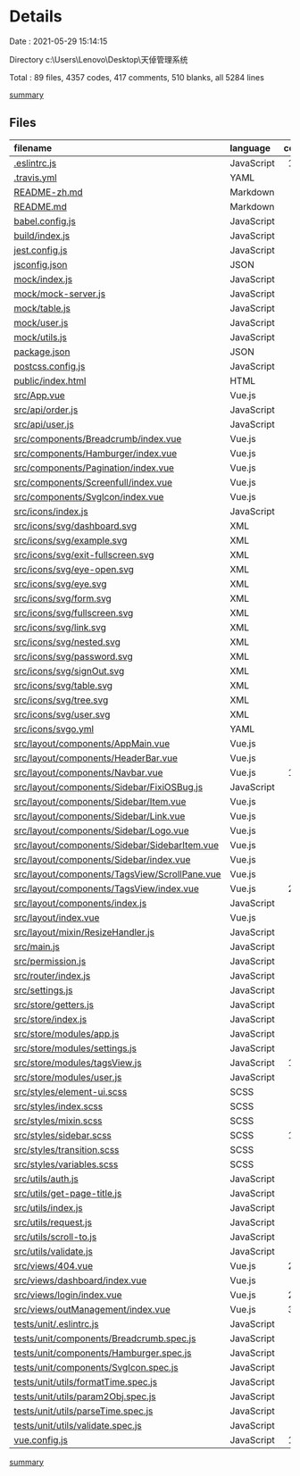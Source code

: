 # Details

Date : 2021-05-29 15:14:15

Directory c:\Users\Lenovo\Desktop\天倬管理系统

Total : 89 files,  4357 codes, 417 comments, 510 blanks, all 5284 lines

[summary](results.md)

## Files
| filename | language | code | comment | blank | total |
| :--- | :--- | ---: | ---: | ---: | ---: |
| [.eslintrc.js](/.eslintrc.js) | JavaScript | 195 | 2 | 2 | 199 |
| [.travis.yml](/.travis.yml) | YAML | 5 | 0 | 1 | 6 |
| [README-zh.md](/README-zh.md) | Markdown | 63 | 0 | 40 | 103 |
| [README.md](/README.md) | Markdown | 54 | 0 | 37 | 91 |
| [babel.config.js](/babel.config.js) | JavaScript | 10 | 4 | 1 | 15 |
| [build/index.js](/build/index.js) | JavaScript | 28 | 0 | 8 | 36 |
| [jest.config.js](/jest.config.js) | JavaScript | 22 | 2 | 1 | 25 |
| [jsconfig.json](/jsconfig.json) | JSON | 5 | 5 | 0 | 10 |
| [mock/index.js](/mock/index.js) | JavaScript | 43 | 6 | 9 | 58 |
| [mock/mock-server.js](/mock/mock-server.js) | JavaScript | 65 | 6 | 11 | 82 |
| [mock/table.js](/mock/table.js) | JavaScript | 27 | 0 | 3 | 30 |
| [mock/user.js](/mock/user.js) | JavaScript | 44 | 31 | 10 | 85 |
| [mock/utils.js](/mock/utils.js) | JavaScript | 20 | 4 | 2 | 26 |
| [package.json](/package.json) | JSON | 63 | 0 | 1 | 64 |
| [postcss.config.js](/postcss.config.js) | JavaScript | 5 | 2 | 2 | 9 |
| [public/index.html](/public/index.html) | HTML | 16 | 1 | 1 | 18 |
| [src/App.vue](/src/App.vue) | Vue.js | 10 | 0 | 2 | 12 |
| [src/api/order.js](/src/api/order.js) | JavaScript | 99 | 4 | 1 | 104 |
| [src/api/user.js](/src/api/user.js) | JavaScript | 25 | 1 | 3 | 29 |
| [src/components/Breadcrumb/index.vue](/src/components/Breadcrumb/index.vue) | Vue.js | 70 | 2 | 7 | 79 |
| [src/components/Hamburger/index.vue](/src/components/Hamburger/index.vue) | Vue.js | 41 | 0 | 4 | 45 |
| [src/components/Pagination/index.vue](/src/components/Pagination/index.vue) | Vue.js | 98 | 0 | 4 | 102 |
| [src/components/Screenfull/index.vue](/src/components/Screenfull/index.vue) | Vue.js | 60 | 0 | 4 | 64 |
| [src/components/SvgIcon/index.vue](/src/components/SvgIcon/index.vue) | Vue.js | 57 | 1 | 5 | 63 |
| [src/icons/index.js](/src/icons/index.js) | JavaScript | 6 | 1 | 3 | 10 |
| [src/icons/svg/dashboard.svg](/src/icons/svg/dashboard.svg) | XML | 1 | 0 | 0 | 1 |
| [src/icons/svg/example.svg](/src/icons/svg/example.svg) | XML | 1 | 0 | 0 | 1 |
| [src/icons/svg/exit-fullscreen.svg](/src/icons/svg/exit-fullscreen.svg) | XML | 1 | 0 | 0 | 1 |
| [src/icons/svg/eye-open.svg](/src/icons/svg/eye-open.svg) | XML | 1 | 0 | 0 | 1 |
| [src/icons/svg/eye.svg](/src/icons/svg/eye.svg) | XML | 1 | 0 | 0 | 1 |
| [src/icons/svg/form.svg](/src/icons/svg/form.svg) | XML | 1 | 0 | 0 | 1 |
| [src/icons/svg/fullscreen.svg](/src/icons/svg/fullscreen.svg) | XML | 1 | 0 | 0 | 1 |
| [src/icons/svg/link.svg](/src/icons/svg/link.svg) | XML | 1 | 0 | 0 | 1 |
| [src/icons/svg/nested.svg](/src/icons/svg/nested.svg) | XML | 1 | 0 | 0 | 1 |
| [src/icons/svg/password.svg](/src/icons/svg/password.svg) | XML | 1 | 0 | 0 | 1 |
| [src/icons/svg/signOut.svg](/src/icons/svg/signOut.svg) | XML | 1 | 0 | 0 | 1 |
| [src/icons/svg/table.svg](/src/icons/svg/table.svg) | XML | 1 | 0 | 0 | 1 |
| [src/icons/svg/tree.svg](/src/icons/svg/tree.svg) | XML | 1 | 0 | 0 | 1 |
| [src/icons/svg/user.svg](/src/icons/svg/user.svg) | XML | 1 | 0 | 0 | 1 |
| [src/icons/svgo.yml](/src/icons/svgo.yml) | YAML | 5 | 13 | 5 | 23 |
| [src/layout/components/AppMain.vue](/src/layout/components/AppMain.vue) | Vue.js | 40 | 2 | 4 | 46 |
| [src/layout/components/HeaderBar.vue](/src/layout/components/HeaderBar.vue) | Vue.js | 61 | 0 | 5 | 66 |
| [src/layout/components/Navbar.vue](/src/layout/components/Navbar.vue) | Vue.js | 178 | 2 | 13 | 193 |
| [src/layout/components/Sidebar/FixiOSBug.js](/src/layout/components/Sidebar/FixiOSBug.js) | JavaScript | 24 | 2 | 1 | 27 |
| [src/layout/components/Sidebar/Item.vue](/src/layout/components/Sidebar/Item.vue) | Vue.js | 38 | 0 | 4 | 42 |
| [src/layout/components/Sidebar/Link.vue](/src/layout/components/Sidebar/Link.vue) | Vue.js | 41 | 0 | 3 | 44 |
| [src/layout/components/Sidebar/Logo.vue](/src/layout/components/Sidebar/Logo.vue) | Vue.js | 74 | 0 | 9 | 83 |
| [src/layout/components/Sidebar/SidebarItem.vue](/src/layout/components/Sidebar/SidebarItem.vue) | Vue.js | 83 | 6 | 7 | 96 |
| [src/layout/components/Sidebar/index.vue](/src/layout/components/Sidebar/index.vue) | Vue.js | 56 | 5 | 3 | 64 |
| [src/layout/components/TagsView/ScrollPane.vue](/src/layout/components/TagsView/ScrollPane.vue) | Vue.js | 81 | 4 | 10 | 95 |
| [src/layout/components/TagsView/index.vue](/src/layout/components/TagsView/index.vue) | Vue.js | 249 | 41 | 7 | 297 |
| [src/layout/components/index.js](/src/layout/components/index.js) | JavaScript | 5 | 0 | 1 | 6 |
| [src/layout/index.vue](/src/layout/index.vue) | Vue.js | 89 | 10 | 7 | 106 |
| [src/layout/mixin/ResizeHandler.js](/src/layout/mixin/ResizeHandler.js) | JavaScript | 40 | 2 | 4 | 46 |
| [src/main.js](/src/main.js) | JavaScript | 19 | 16 | 9 | 44 |
| [src/permission.js](/src/permission.js) | JavaScript | 40 | 9 | 7 | 56 |
| [src/router/index.js](/src/router/index.js) | JavaScript | 54 | 31 | 17 | 102 |
| [src/settings.js](/src/settings.js) | JavaScript | 6 | 12 | 5 | 23 |
| [src/store/getters.js](/src/store/getters.js) | JavaScript | 12 | 0 | 1 | 13 |
| [src/store/index.js](/src/store/index.js) | JavaScript | 16 | 4 | 6 | 26 |
| [src/store/modules/app.js](/src/store/modules/app.js) | JavaScript | 44 | 0 | 5 | 49 |
| [src/store/modules/settings.js](/src/store/modules/settings.js) | JavaScript | 26 | 1 | 7 | 34 |
| [src/store/modules/tagsView.js](/src/store/modules/tagsView.js) | JavaScript | 147 | 9 | 9 | 165 |
| [src/store/modules/user.js](/src/store/modules/user.js) | JavaScript | 76 | 25 | 9 | 110 |
| [src/styles/element-ui.scss](/src/styles/element-ui.scss) | SCSS | 35 | 5 | 10 | 50 |
| [src/styles/index.scss](/src/styles/index.scss) | SCSS | 54 | 1 | 11 | 66 |
| [src/styles/mixin.scss](/src/styles/mixin.scss) | SCSS | 24 | 0 | 5 | 29 |
| [src/styles/sidebar.scss](/src/styles/sidebar.scss) | SCSS | 180 | 6 | 40 | 226 |
| [src/styles/transition.scss](/src/styles/transition.scss) | SCSS | 35 | 4 | 10 | 49 |
| [src/styles/variables.scss](/src/styles/variables.scss) | SCSS | 18 | 3 | 5 | 26 |
| [src/utils/auth.js](/src/utils/auth.js) | JavaScript | 31 | 2 | 11 | 44 |
| [src/utils/get-page-title.js](/src/utils/get-page-title.js) | JavaScript | 8 | 0 | 3 | 11 |
| [src/utils/index.js](/src/utils/index.js) | JavaScript | 88 | 23 | 7 | 118 |
| [src/utils/request.js](/src/utils/request.js) | JavaScript | 57 | 23 | 7 | 87 |
| [src/utils/scroll-to.js](/src/utils/scroll-to.js) | JavaScript | 39 | 15 | 5 | 59 |
| [src/utils/validate.js](/src/utils/validate.js) | JavaScript | 7 | 11 | 3 | 21 |
| [src/views/404.vue](/src/views/404.vue) | Vue.js | 225 | 0 | 4 | 229 |
| [src/views/dashboard/index.vue](/src/views/dashboard/index.vue) | Vue.js | 27 | 0 | 4 | 31 |
| [src/views/login/index.vue](/src/views/login/index.vue) | Vue.js | 247 | 4 | 13 | 264 |
| [src/views/outManagement/index.vue](/src/views/outManagement/index.vue) | Vue.js | 317 | 16 | 26 | 359 |
| [tests/unit/.eslintrc.js](/tests/unit/.eslintrc.js) | JavaScript | 5 | 0 | 1 | 6 |
| [tests/unit/components/Breadcrumb.spec.js](/tests/unit/components/Breadcrumb.spec.js) | JavaScript | 80 | 14 | 5 | 99 |
| [tests/unit/components/Hamburger.spec.js](/tests/unit/components/Hamburger.spec.js) | JavaScript | 18 | 0 | 1 | 19 |
| [tests/unit/components/SvgIcon.spec.js](/tests/unit/components/SvgIcon.spec.js) | JavaScript | 22 | 0 | 1 | 23 |
| [tests/unit/utils/formatTime.spec.js](/tests/unit/utils/formatTime.spec.js) | JavaScript | 28 | 0 | 3 | 31 |
| [tests/unit/utils/param2Obj.spec.js](/tests/unit/utils/param2Obj.spec.js) | JavaScript | 13 | 0 | 2 | 15 |
| [tests/unit/utils/parseTime.spec.js](/tests/unit/utils/parseTime.spec.js) | JavaScript | 33 | 0 | 3 | 36 |
| [tests/unit/utils/validate.spec.js](/tests/unit/utils/validate.spec.js) | JavaScript | 16 | 0 | 2 | 18 |
| [vue.config.js](/vue.config.js) | JavaScript | 101 | 24 | 8 | 133 |

[summary](results.md)